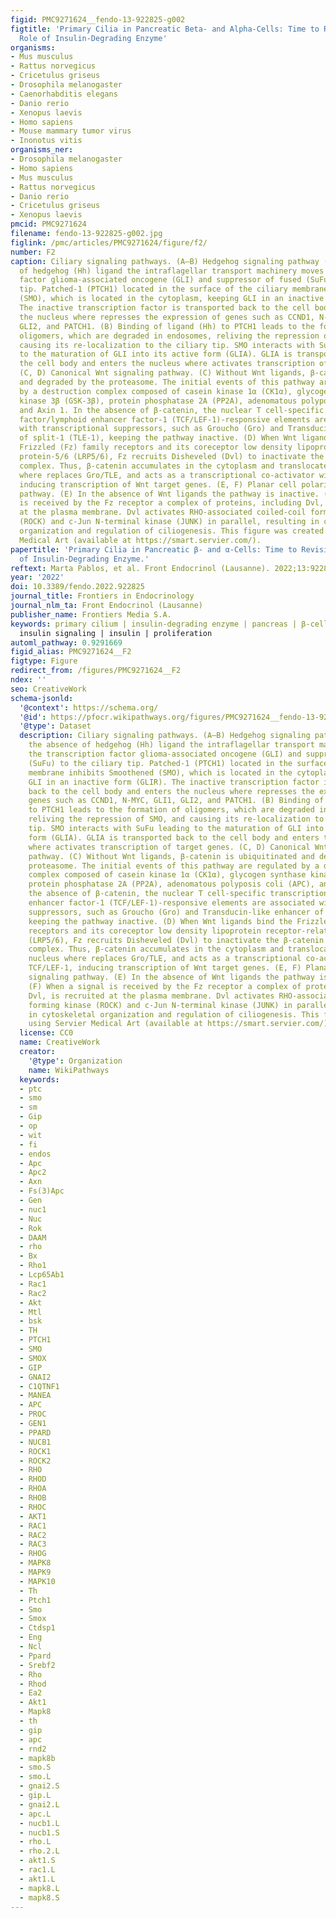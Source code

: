 ```yaml
---
figid: PMC9271624__fendo-13-922825-g002
figtitle: 'Primary Cilia in Pancreatic Beta- and Alpha-Cells: Time to Revisit the
  Role of Insulin-Degrading Enzyme'
organisms:
- Mus musculus
- Rattus norvegicus
- Cricetulus griseus
- Drosophila melanogaster
- Caenorhabditis elegans
- Danio rerio
- Xenopus laevis
- Homo sapiens
- Mouse mammary tumor virus
- Inonotus vitis
organisms_ner:
- Drosophila melanogaster
- Homo sapiens
- Mus musculus
- Rattus norvegicus
- Danio rerio
- Cricetulus griseus
- Xenopus laevis
pmcid: PMC9271624
filename: fendo-13-922825-g002.jpg
figlink: /pmc/articles/PMC9271624/figure/f2/
number: F2
caption: Ciliary signaling pathways. (A–B) Hedgehog signaling pathway (A) In the absence
  of hedgehog (Hh) ligand the intraflagellar transport machinery moves the transcription
  factor glioma-associated oncogene (GLI) and suppressor of fused (SuFu) to the ciliary
  tip. Patched-1 (PTCH1) located in the surface of the ciliary membrane inhibits Smoothened
  (SMO), which is located in the cytoplasm, keeping GLI in an inactive form (GLIR).
  The inactive transcription factor is transported back to the cell body and enters
  the nucleus where represses the expression of genes such as CCND1, N-MYC, GLI1,
  GLI2, and PATCH1. (B) Binding of ligand (Hh) to PTCH1 leads to the formation of
  oligomers, which are degraded in endosomes, reliving the repression of SMO, and
  causing its re-localization to the ciliary tip. SMO interacts with SuFu leading
  to the maturation of GLI into its active form (GLIA). GLIA is transported back to
  the cell body and enters the nucleus where activates transcription of target genes.
  (C, D) Canonical Wnt signaling pathway. (C) Without Wnt ligands, β-catenin is ubiquitinated
  and degraded by the proteasome. The initial events of this pathway are regulated
  by a destruction complex composed of casein kinase 1α (CK1α), glycogen synthase
  kinase 3β (GSK-3β), protein phosphatase 2A (PP2A), adenomatous polyposis coli (APC),
  and Axin 1. In the absence of β-catenin, the nuclear T cell-specific transcription
  factor/lymphoid enhancer factor-1 (TCF/LEF-1)-responsive elements are associated
  with transcriptional suppressors, such as Groucho (Gro) and Transducin-like enhancer
  of split-1 (TLE-1), keeping the pathway inactive. (D) When Wnt ligands bind the
  Frizzled (Fz) family receptors and its coreceptor low density lipoprotein receptor-related
  protein-5/6 (LRP5/6), Fz recruits Disheveled (Dvl) to inactivate the β-catenin destruction
  complex. Thus, β-catenin accumulates in the cytoplasm and translocates to the nucleus
  where replaces Gro/TLE, and acts as a transcriptional co-activator with TCF/LEF-1,
  inducing transcription of Wnt target genes. (E, F) Planar cell polarity signaling
  pathway. (E) In the absence of Wnt ligands the pathway is inactive. (F) When a signal
  is received by the Fz receptor a complex of proteins, including Dvl, is recruited
  at the plasma membrane. Dvl activates RHO-associated coiled-coil forming kinase
  (ROCK) and c-Jun N-terminal kinase (JUNK) in parallel, resulting in cytoskeletal
  organization and regulation of ciliogenesis. This figure was created using Servier
  Medical Art (available at https://smart.servier.com/).
papertitle: 'Primary Cilia in Pancreatic β- and α-Cells: Time to Revisit the Role
  of Insulin-Degrading Enzyme.'
reftext: Marta Pablos, et al. Front Endocrinol (Lausanne). 2022;13:922825.
year: '2022'
doi: 10.3389/fendo.2022.922825
journal_title: Frontiers in Endocrinology
journal_nlm_ta: Front Endocrinol (Lausanne)
publisher_name: Frontiers Media S.A.
keywords: primary cilium | insulin-degrading enzyme | pancreas | β-cell | α-cell |
  insulin signaling | insulin | proliferation
automl_pathway: 0.9291669
figid_alias: PMC9271624__F2
figtype: Figure
redirect_from: /figures/PMC9271624__F2
ndex: ''
seo: CreativeWork
schema-jsonld:
  '@context': https://schema.org/
  '@id': https://pfocr.wikipathways.org/figures/PMC9271624__fendo-13-922825-g002.html
  '@type': Dataset
  description: Ciliary signaling pathways. (A–B) Hedgehog signaling pathway (A) In
    the absence of hedgehog (Hh) ligand the intraflagellar transport machinery moves
    the transcription factor glioma-associated oncogene (GLI) and suppressor of fused
    (SuFu) to the ciliary tip. Patched-1 (PTCH1) located in the surface of the ciliary
    membrane inhibits Smoothened (SMO), which is located in the cytoplasm, keeping
    GLI in an inactive form (GLIR). The inactive transcription factor is transported
    back to the cell body and enters the nucleus where represses the expression of
    genes such as CCND1, N-MYC, GLI1, GLI2, and PATCH1. (B) Binding of ligand (Hh)
    to PTCH1 leads to the formation of oligomers, which are degraded in endosomes,
    reliving the repression of SMO, and causing its re-localization to the ciliary
    tip. SMO interacts with SuFu leading to the maturation of GLI into its active
    form (GLIA). GLIA is transported back to the cell body and enters the nucleus
    where activates transcription of target genes. (C, D) Canonical Wnt signaling
    pathway. (C) Without Wnt ligands, β-catenin is ubiquitinated and degraded by the
    proteasome. The initial events of this pathway are regulated by a destruction
    complex composed of casein kinase 1α (CK1α), glycogen synthase kinase 3β (GSK-3β),
    protein phosphatase 2A (PP2A), adenomatous polyposis coli (APC), and Axin 1. In
    the absence of β-catenin, the nuclear T cell-specific transcription factor/lymphoid
    enhancer factor-1 (TCF/LEF-1)-responsive elements are associated with transcriptional
    suppressors, such as Groucho (Gro) and Transducin-like enhancer of split-1 (TLE-1),
    keeping the pathway inactive. (D) When Wnt ligands bind the Frizzled (Fz) family
    receptors and its coreceptor low density lipoprotein receptor-related protein-5/6
    (LRP5/6), Fz recruits Disheveled (Dvl) to inactivate the β-catenin destruction
    complex. Thus, β-catenin accumulates in the cytoplasm and translocates to the
    nucleus where replaces Gro/TLE, and acts as a transcriptional co-activator with
    TCF/LEF-1, inducing transcription of Wnt target genes. (E, F) Planar cell polarity
    signaling pathway. (E) In the absence of Wnt ligands the pathway is inactive.
    (F) When a signal is received by the Fz receptor a complex of proteins, including
    Dvl, is recruited at the plasma membrane. Dvl activates RHO-associated coiled-coil
    forming kinase (ROCK) and c-Jun N-terminal kinase (JUNK) in parallel, resulting
    in cytoskeletal organization and regulation of ciliogenesis. This figure was created
    using Servier Medical Art (available at https://smart.servier.com/).
  license: CC0
  name: CreativeWork
  creator:
    '@type': Organization
    name: WikiPathways
  keywords:
  - ptc
  - smo
  - sm
  - Gip
  - op
  - wit
  - fi
  - endos
  - Apc
  - Apc2
  - Axn
  - Fs(3)Apc
  - Gen
  - nuc1
  - Nuc
  - Rok
  - DAAM
  - rho
  - Bx
  - Rho1
  - Lcp65Ab1
  - Rac1
  - Rac2
  - Akt
  - Mtl
  - bsk
  - TH
  - PTCH1
  - SMO
  - SMOX
  - GIP
  - GNAI2
  - C1QTNF1
  - MANEA
  - APC
  - PROC
  - GEN1
  - PPARD
  - NUCB1
  - ROCK1
  - ROCK2
  - RHO
  - RHOD
  - RHOA
  - RHOB
  - RHOC
  - AKT1
  - RAC1
  - RAC2
  - RAC3
  - RHOG
  - MAPK8
  - MAPK9
  - MAPK10
  - Th
  - Ptch1
  - Smo
  - Smox
  - Ctdsp1
  - Eng
  - Ncl
  - Ppard
  - Srebf2
  - Rho
  - Rhod
  - Ea2
  - Akt1
  - Mapk8
  - th
  - gip
  - apc
  - rnd2
  - mapk8b
  - smo.S
  - smo.L
  - gnai2.S
  - gip.L
  - gnai2.L
  - apc.L
  - nucb1.L
  - nucb1.S
  - rho.L
  - rho.2.L
  - akt1.S
  - rac1.L
  - akt1.L
  - mapk8.L
  - mapk8.S
---
```

